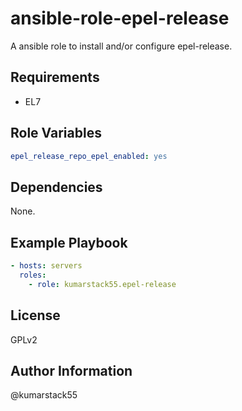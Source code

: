 ansible-role-epel-release
=========================

A ansible role to install and/or configure epel-release.

Requirements
------------

* EL7

Role Variables
--------------

```yaml
epel_release_repo_epel_enabled: yes
```

Dependencies
------------

None.

Example Playbook
----------------

```yaml
- hosts: servers
  roles:
    - role: kumarstack55.epel-release
```

License
-------

GPLv2

Author Information
------------------

@kumarstack55
